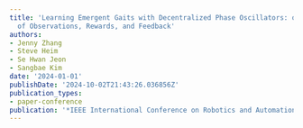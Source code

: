 ```yaml
---
title: 'Learning Emergent Gaits with Decentralized Phase Oscillators: on the role
  of Observations, Rewards, and Feedback'
authors:
- Jenny Zhang
- Steve Heim
- Se Hwan Jeon
- Sangbae Kim
date: '2024-01-01'
publishDate: '2024-10-02T21:43:26.036856Z'
publication_types:
- paper-conference
publication: '*IEEE International Conference on Robotics and Automation (ICRA)*'
---
```

